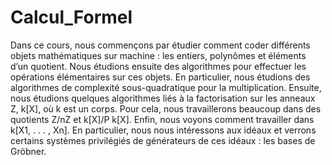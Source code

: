 # Calcul_Formel

Dans ce cours, nous commençons par étudier comment coder différents
objets mathématiques sur machine : les entiers, polynômes et éléments d’un
quotient. Nous étudions ensuite des algorithmes pour effectuer les opérations
élémentaires sur ces objets. En particulier, nous étudions des algorithmes de
complexité sous-quadratique pour la multiplication.
Ensuite, nous étudions quelques algorithmes liés à la factorisation sur les
anneaux Z, k[X], où k est un corps. Pour cela, nous travaillerons beaucoup
dans des quotients Z/nZ et k[X]/P k[X].
Enfin, nous voyons comment travailler dans k[X1, . . . , Xn]. En particulier,
nous nous intéressons aux idéaux et verrons certains systèmes privilégiés de
générateurs de ces idéaux : les bases de Gröbner.
